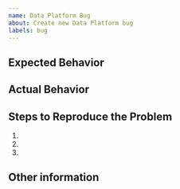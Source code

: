 ```yaml
---
name: Data Platform Bug
about: Create new Data Platform bug
labels: bug
---
```


## Expected Behavior

<!-- What should happen? -->

## Actual Behavior

<!-- What is happening? -->

## Steps to Reproduce the Problem

  1.
  1.
  1.

## Other information

<!-- For example
  - Version:
  - Module:
  - Account:
-->
